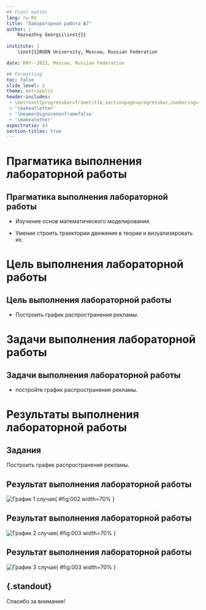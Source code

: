 ```yaml
---
## Front matter
lang: ru-RU
title: "Лабораторная работа №7"
author: |
	Razvazhny Georgii\inst{1}
	
institute: |
	\inst{1}RUDN University, Moscow, Russian Federation

date: MAY--2022, Moscow, Russian Federation

## Formatting
toc: false
slide_level: 2
theme: metropolis
header-includes: 
 - \metroset{progressbar=frametitle,sectionpage=progressbar,numbering=fraction}
 - '\makeatletter'
 - '\beamer@ignorenonframefalse'
 - '\makeatother'
aspectratio: 43
section-titles: true
---
```


# Прагматика выполнения лабораторной работы 

## Прагматика выполнения лабораторной работы 

- Изучение основ математического моделирования.

- Умение строить траектории движения в теории и визуализировать их.

# Цель выполнения лабораторной работы

## Цель выполнения лабораторной работы

- Построить график распространения рекламы.

# Задачи выполнения лабораторной работы

## Задачи выполнения лабораторной работы

- постройте график распространения рекламы. 

# Результаты выполнения лабораторной работы

## Задания

Построить график распространения рекламы.

## Результат выполнения лабораторной работы

![График 1 случая](image/1.Jpg){ #fig:002 width=70% }

## Результат выполнения лабораторной работы

![График 2 случая](image/3.Jpg){ #fig:003 width=70% }

## Результат выполнения лабораторной работы

![График 3 случая](image/4.Jpg){ #fig:003 width=70% }

## {.standout}

Спасибо за внимание!